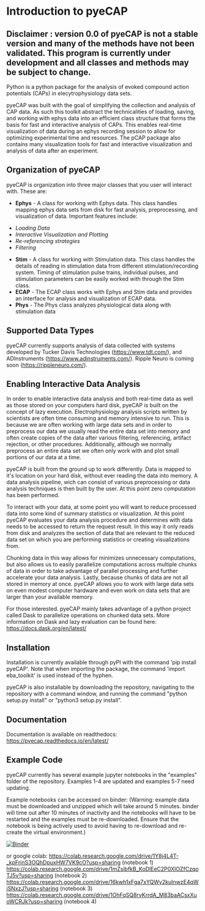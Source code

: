 
# Introduction to pyeCAP

## Disclaimer : version 0.0 of pyeCAP is not a stable version and many of the methods have not been validated. This program is currently under development and all classes and methods may be subject to change.

Python is a python package for the analysis of evoked compound action potentials (CAPs) in elecytrophysiology data sets.

pyeCAP was built with the goal of simplifying the collection and analysis of CAP data. As such this toolkit abstract the technicalities of loading, saving, and working with ephys data into an efficient class structure that forms the basis for fast and interactive analysis of CAPs. This enables real-time visualization of data during an ephys recording session to allow for optimizing experimental time and resources. The pCAP package also contains many visualization tools for fast and interactive visualization and analysis of data after an experiment.


## Organization of pyeCAP

pyeCAP is organization into three major classes that you user will interact with. These are:
* __Ephys__ - A class for working with Ephys data. This class handles mapping ephys data sets from disk for fast analysis, preprocessing, and visualization of data. Important features include:
 - _Loading Data_
 - _Interactive Visualization and Plotting_
 - _Re-referencing strategies_
 - _Filtering_
* __Stim__ - A class for working with Stimulation data. This class handles the details of reading in stimulation data from different stimulation/recording system. Timing of stimulation pulse trains, individual pulses, and stimulation parameters can be easily worked with through the Stim class.
* __ECAP__ - The ECAP class works with Ephys and Stim data and provides an interface for analysis and visualization of ECAP data. 
* __Phys__ - The Phys class analyzes physiological data along with stimulation data

## Supported Data Types

pyeCAP currently supports analysis of data collected with systems developed by Tucker Davis Technologies (https://www.tdt.com/), and ADInstruments (https://www.adinstruments.com/). Ripple Neuro is coming soon (https://rippleneuro.com/).


## Enabling Interactive Data Analysis

In order to enable interactive data analysis and both real-time data as well as those stored on your computers hard disk, pyeCAP is built on the concept of lazy execution. Electrophysiology analysis scripts written by scientists are often time consuming and memory intensive to run. This is because we are often working with large data sets and in order to preprocess our data we usually read the entire data set into memory and often create copies of the data after various filtering, referencing, artifact rejection, or other procedures. Additionally, although we normally preprocess an entire data set we often only work with and plot small portions of our data at a time. 

pyeCAP is built from the ground up to work differently. Data is mapped to it's location on your hard disk, without ever reading the data into memory. A data analysis pipeline, wich can consist of various preprocessing or data analysis techniques is then built by the user. At this point zero computation has been performed. 

To interact with your data, at some point you will want to reduce processed data into some kind of summary statistics or visualization. At this point pyeCAP evaluates your data analysis procedure and determines with data needs to be accessed to return the request result. In this way it only reads from disk and analyzes the section of data that are relevant to the reduced data set on which you are performing statistics or creating visualizations from.

Chunking data in this way allows for minimizes unnecessary computations, but also allows us to easily parallelize computations across multiple chunks of data in order to take advantage of parallel processing and further accelerate your data analysis. Lastly, because chunks of data are not all stored in memory at once. pyeCAP allows you to work with large data sets on even modest computer hardware and even work on data sets that are larger than your available memory. 

For those interested. pyeCAP mainly takes advantage of a python project called Dask to parallelize operations on chunked data sets. More information on Dask and lazy evaluation can be found here: https://docs.dask.org/en/latest/

## Installation

Installation is currently available through pyPI with the command 'pip install pyeCAP'. Note that when importing the package, the command 'import eba_toolkit' is used instead of the hyphen.

pyeCAP is also installable by downloading the repository, navigating to the repository with a command window, and running the command "python setup.py install" or "python3 setup.py install".

## Documentation

Documentation is available on readthedocs:
https://pyecap.readthedocs.io/en/latest/

## Example Code
pyeCAP currently has several example jupyter notebooks in the "examples" folder of the repository.
Examples 1-4 are updated and examples 5-7 need updating.

Example notebooks can be accessed on binder:
(Warning: example data must be downloaded and unzipped which will take around 5 minutes. binder will time out after 10 minutes of inactivity and the notebooks will have to be restarted and the examples must be re-downloaded. Ensure that the notebook is being actively used to avoid having to re-download and re-create the virtual environment.)

[![Binder](https://mybinder.org/badge_logo.svg)](https://mybinder.org/v2/gh/ludwig-lab/pyeCAP/main)

or google colab:
https://colab.research.google.com/drive/1Y8j4L4T-_kpFrinS3OQhDpuxHW7VK9cO?usp=sharing (notebook 1)
https://colab.research.google.com/drive/1mZsibfkB_KoDlEeC2P0XIOZfCzqoTJ5v?usp=sharing (notebook 2)
https://colab.research.google.com/drive/16kwh1xFga7xYQWy2kuInwzE4qWjSNxzJ?usp=sharing (notebook 3)
https://colab.research.google.com/drive/1OhFqSQ8rvKrrdA_M83baACsxXuoWCRJk?usp=sharing (notebook 4)
